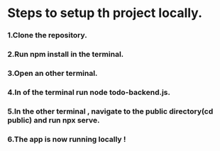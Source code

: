# Steps to setup th project locally.  
  
### 1.Clone the repository.  
### 2.Run npm install in the terminal.  
### 3.Open an other terminal.  
### 4.In of the terminal run node todo-backend.js.  
### 5.In the other terminal , navigate to the public directory(cd public) and run npx serve.  
### 6.The app is now running locally !  
